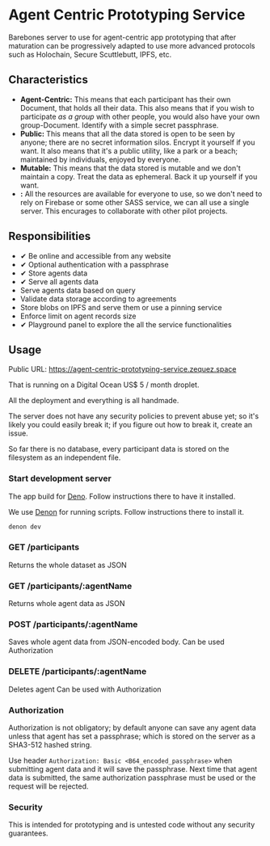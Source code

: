 # Agent Centric Prototyping Service

Barebones server to use for agent-centric app prototyping that after maturation
can be progressively adapted to use more advanced protocols such as Holochain,
Secure Scuttlebutt, IPFS, etc.

## Characteristics

- **Agent-Centric:** This means that each participant has their own Document, that holds
  all their data. This also means that if you wish to participate *as a group* with other
  people, you would also have your own group-Document. Identify with a simple secret passphrase.
- **Public:** This means that all the data stored is open to be seen by anyone;
  there are no secret information silos. Encrypt it yourself if you want. It also means that
  it's a public utility, like a park or a beach; maintained by individuals, enjoyed by everyone.
- **Mutable:** This means that the data stored is mutable and we don't maintain a copy. Treat
  the data as ephemeral. Back it up yourself if you want.
- **:** All the resources are available for everyone to use, so we don't need
  to rely on Firebase or some other SASS service, we can all use a single server. This encurages to collaborate with other pilot projects.

## Responsibilities

- ✔ Be online and accessible from any website
- ✔ Optional authentication with a passphrase
- ✔ Store agents data
- ✔ Serve all agents data
- Serve agents data based on query
- Validate data storage according to agreements
- Store blobs on IPFS and serve them or use a pinning service
- Enforce limit on agent records size
- ✔ Playground panel to explore the all the service functionalities

## Usage

Public URL: https://agent-centric-prototyping-service.zequez.space

That is running on a Digital Ocean US$ 5 / month droplet.

All the deployment and everything is all handmade.

The server does not have any security policies to prevent abuse yet; so it's likely you could easily break it; if you figure out how to break it, create an issue.

So far there is no database, every participant data is stored on the filesystem as
an independent file.

### Start development server

The app build for [Deno](https://deno.land/). Follow instructions there to have it installed.

We use [Denon](https://deno.land/x/denon) for running scripts. Follow instructions there to install it.

```bash
denon dev
```

### GET /participants

Returns the whole dataset as JSON

### GET /participants/:agentName

Returns whole agent data as JSON

### POST /participants/:agentName

Saves whole agent data from JSON-encoded body.
Can be used Authorization

### DELETE /participants/:agentName

Deletes agent
Can be used with Authorization

### Authorization

Authorization is not obligatory; by default anyone can save any agent data unless
that agent has set a passphrase; which is stored on the server as a SHA3-512 hashed string.

Use header `Authorization: Basic <B64_encoded_passphrase>` when submitting agent data
and it will save the passphrase. Next time that agent data is submitted, the same
authorization passphrase must be used or the request will be rejected.

### Security

This is intended for prototyping and is untested code without any security guarantees.

